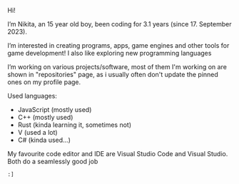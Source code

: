 
Hi!

I’m Nikita, an 15 year old boy, been coding for 3.1 years (since 17. September 2023).

I’m interested in creating programs, apps, game engines and other tools for game development!
I also like exploring new programming languages

I’m working on various projects/software, most of them I'm working on are
shown in "repositories" page, as i usually often don't update the pinned ones on my profile page.

Used languages:
- JavaScript (mostly used)
- C++ (mostly used)
- Rust (kinda learning it, sometimes not)
- V (used a lot)
- C# (kinda used...)
    
My favourite code editor and IDE are Visual Studio Code and Visual Studio. Both do a seamlessly good job

`:]`
